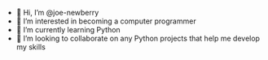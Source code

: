- 👋 Hi, I’m @joe-newberry
- 👀 I’m interested in becoming a computer programmer
- 🌱 I’m currently learning Python
- 💞️ I’m looking to collaborate on any Python projects that help me develop my skills
